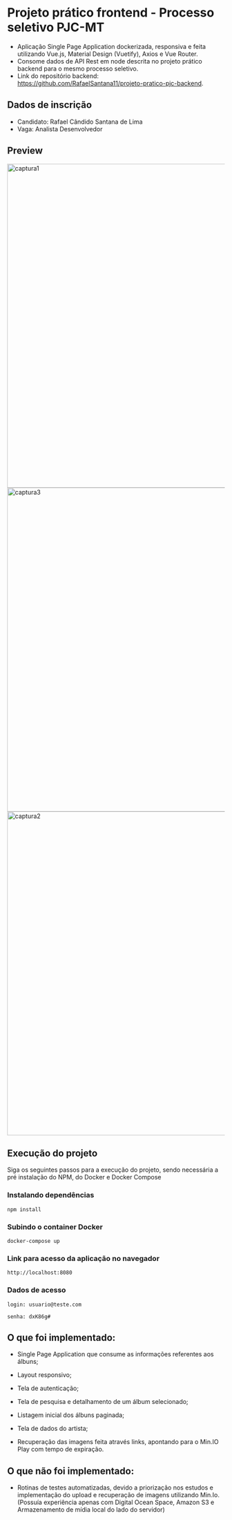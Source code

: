 # Projeto prático frontend - Processo seletivo PJC-MT
- Aplicação Single Page Application dockerizada, responsiva e feita utilizando Vue.js, Material Design (Vuetify), Axios e Vue Router.
- Consome dados de API Rest em node descrita no projeto prático backend para o mesmo processo seletivo.
- Link do repositório backend: https://github.com/RafaelSantana11/projeto-pratico-pjc-backend.

## Dados de inscrição
- Candidato: Rafael Cândido Santana de Lima
- Vaga: Analista Desenvolvedor

## Preview
<img src="https://i.imgur.com/Tpne0Gd.png" alt="captura1" width="750"/>
<img src="https://i.imgur.com/cVAffxv.png" alt="captura3" width="750"/>
<img src="https://i.imgur.com/2CvnZyh.png" alt="captura2" width="750"/>

## Execução do projeto
Siga os seguintes passos para a execução do projeto, sendo necessária a pré instalação do NPM, do Docker e Docker Compose

### Instalando dependências
```
npm install
```
### Subindo o container Docker
```
docker-compose up
```
### Link para acesso da aplicação no navegador
```
http://localhost:8080
```
### Dados de acesso
```
login: usuario@teste.com
```
```
senha: dxK86g#
```

## O que foi implementado:

* Single Page Application que consume as informações referentes aos álbuns;

* Layout responsivo;

* Tela de autenticação; 

* Tela de pesquisa e detalhamento de um álbum selecionado;

* Listagem inicial dos álbuns paginada;

* Tela de dados do artista;

* Recuperação das imagens feita através links, apontando para o Min.IO Play com tempo de expiração.

## O que não foi implementado:

* Rotinas de testes automatizadas, devido a priorização nos estudos e implementação do upload e recuperação de imagens utilizando Min.Io. (Possuía experiência apenas com Digital Ocean Space, Amazon S3 e Armazenamento de mídia local do lado do servidor)